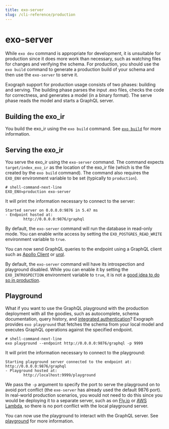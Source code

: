 ```yaml
---
title: exo-server
slug: /cli-reference/production
---
```


# exo-server

While `exo dev` command is appropriate for development, it is unsuitable for production since it does more work than necessary, such as watching files for changes and verifying the schema. For production, you should use the `exo build` command to generate a production build of your schema and then use the `exo-server` to serve it.

Exograph support for production usage consists of two phases: building and serving. The building phase parses the input .exo files, checks the code for correctness, and generates a model (in a binary format). The serve phase reads the model and starts a GraphQL server.

## Building the exo_ir

You build the exo_ir using the `exo build` command. See [`exo build`](/cli-reference/development/build.md) for more information.

## Serving the exo_ir

You serve the exo_ir using the `exo-server` command. The command expects `target/index_exo_ir` as the location of the exo_ir file (which is the file created by the `exo build` command). The command also requires the `EXO_ENV` environment variable to be set (typically to `production`).

```shell-session
# shell-command-next-line
EXO_ENV=production exo-server
```

It will print the information necessary to connect to the server:

```shell-session
Started server on 0.0.0.0:9876 in 5.47 ms
- Endpoint hosted at:
        http://0.0.0.0:9876/graphql
```

By default, the `exo-server` command will run the database in read-only mode. You can enable write access by setting the `EXO_POSTGRES_READ_WRITE` environment variable to `true`.

You can now send GraphQL queries to the endpoint using a GraphQL client such as [Apollo Client](https://www.apollographql.com/docs/react/) or [urql](https://formidable.com/open-source/urql/).

By default, the `exo-server` command will have its introspection and playground disabled. While you can enable it by setting the `EXO_INTROSPECTION` environment variable to `true`, it is not a [good idea to do so in production](/production/introspection.md).

## Playground

What if you want to use the GraphQL playground with the production deployment with all the goodies, such as autocomplete, schema documentation, query history, and [integrated authentication](/authentication/overview.md)? Exograph provides `exo playground` that fetches the schema from your local model and executes GraphQL operations against the specified endpoint.

```shell-session
# shell-command-next-line
exo playground --endpoint http://0.0.0.0:9876/graphql -p 9999
```

It will print the information necessary to connect to the playground:

```shell-session
Starting playground server connected to the endpoint at: http://0.0.0.0:9876/graphql
- Playground hosted at:
        http://localhost:9999/playground
```

We pass the `-p` argument to specify the port to serve the playground on to avoid port conflict (the `exe-server` has already used the default 9876 port). In real-world production scenarios, you would not need to do this since you would be deploying it to a separate server, such as on [Fly.io](/deployment/flyio.md) or [AWS Lambda](/deployment/aws-lambda.md), so there is no port conflict with the local playground server.

You can now use the playground to interact with the GraphQL server. See [playground](/cli-reference/development/playground.md) for more information.
